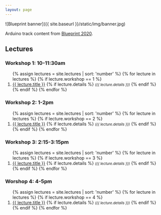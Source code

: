 ```yaml
---
layout: page
---
```


![Blueprint banner]({{ site.baseurl }}/static/img/banner.jpg)

Arduino track content from [Blueprint 2020](https://blueprint.hackmit.org/).

## Lectures

### Workshop 1: 10-11:30am

<ol class="double-spaced">
  {% assign lectures = site.lectures | sort: 'number' %}
  {% for lecture in lectures %}
  {% if lecture.workshop == 1 %}
  <li>
    <a href="{{ site.baseurl }}{{ lecture.url }}">{{ lecture.title }}</a>
    {% if lecture.details %}
    <em><small>({{ lecture.details }})</small></em>
    {% endif %}
  </li>
  {% endif %}
  {% endfor %}
</ol>

### Workshop 2: 1-2pm

<ol class="double-spaced">
  {% assign lectures = site.lectures | sort: 'number' %}
  {% for lecture in lectures %}
  {% if lecture.workshop == 2 %}
  <li>
    <a href="{{ site.baseurl }}{{ lecture.url }}">{{ lecture.title }}</a>
    {% if lecture.details %}
    <em><small>({{ lecture.details }})</small></em>
    {% endif %}
  </li>
  {% endif %}
  {% endfor %}
</ol>

### Workshop 3: 2:15-3:15pm

<ol class="double-spaced">
  {% assign lectures = site.lectures | sort: 'number' %}
  {% for lecture in lectures %}
  {% if lecture.workshop == 3 %}
  <li>
    <a href="{{ site.baseurl }}{{ lecture.url }}">{{ lecture.title }}</a>
    {% if lecture.details %}
    <em><small>({{ lecture.details }})</small></em>
    {% endif %}
  </li>
  {% endif %}
  {% endfor %}
</ol>

### Worshop 4: 4-5pm

<ol class="double-spaced">
  {% assign lectures = site.lectures | sort: 'number' %}
  {% for lecture in lectures %}
  {% if lecture.workshop == 4 %}
  <li>
    <a href="{{ site.baseurl }}{{ lecture.url }}">{{ lecture.title }}</a>
    {% if lecture.details %}
    <em><small>({{ lecture.details }})</small></em>
    {% endif %}
  </li>
  {% endif %}
  {% endfor %}
</ol>
